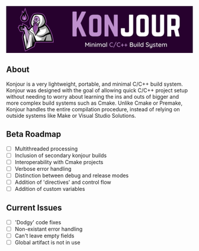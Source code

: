 <img src="branding/banner.png">

## About
Konjour is a very lightweight, portable, and minimal C/C++ build system. Konjour was designed with the goal of allowing quick C/C++ project setup without needing to worry about learning the ins and outs of bigger and more complex build systems such as Cmake. Unlike Cmake or Premake, Konjour handles the entire compilation procedure, instead of relying on outside systems like Make or Visual Studio Solutions.

## Beta Roadmap
- [ ] Multithreaded processing
- [ ] Inclusion of secondary konjour builds
- [ ] Interoperability with Cmake projects
- [ ] Verbose error handling
- [ ] Distinction between debug and release modes
- [ ] Addition of 'directives' and control flow
- [ ] Addition of custom variables

## Current Issues
- [ ] 'Dodgy' code fixes
- [ ] Non-existant error handling
- [ ] Can't leave empty fields
- [ ] Global artifact is not in use
